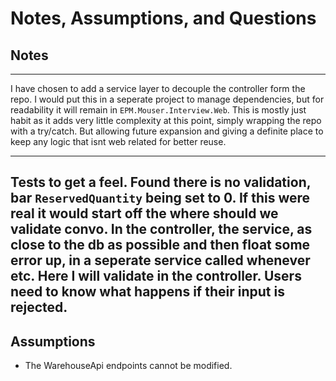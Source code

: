 # Notes, Assumptions, and Questions

## Notes
---
I have chosen to add a service layer to decouple the controller form the repo.
I would put this in a seperate project to manage dependencies, but for readability it will remain in `EPM.Mouser.Interview.Web`.
This is mostly just habit as it adds very little complexity at this point, simply wrapping the repo with a try/catch. But allowing future expansion and giving a definite place to keep any logic that isnt web related for better reuse.

---
Tests to get a feel.
Found there is no validation, bar `ReservedQuantity` being set to 0.
If this were real it would start off the where should we validate convo. In the controller, the service, as close to the db as possible and then float some error up, in a seperate service called whenever etc.
Here I will validate in the controller. Users need to know what happens if their input is rejected.
---

## Assumptions
- The WarehouseApi endpoints cannot be modified.